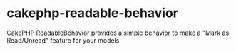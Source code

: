 cakephp-readable-behavior
=========================

CakePHP ReadableBehavior provides a simple behavior to make a "Mark as Read/Unread" feature for your models

